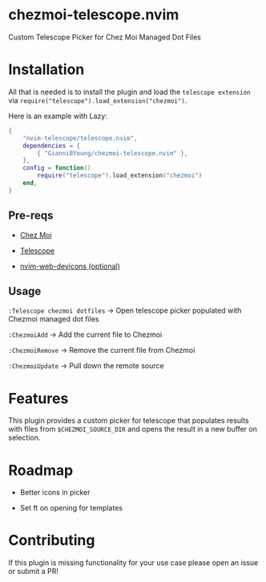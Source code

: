 # chezmoi-telescope.nvim

Custom Telescope Picker for Chez Moi Managed Dot Files

# Installation

All that is needed is to install the plugin and load the `telescope extension` via `require("telescope").load_extension("chezmoi")`.

Here is an example with Lazy:

```lua
{
    "nvim-telescope/telescope.nvim",
    dependencies = {
        { "GianniBYoung/chezmoi-telescope.nvim" },
    },
    config = function()
        require("telescope").load_extension("chezmoi")
    end,
}
```

## Pre-reqs

-  [Chez Moi](https://www.chezmoi.io/)

-  [Telescope](https://github.com/nvim-telescope/telescope.nvim/tree/master)

-  [nvim-web-devicons (optional)](https://github.com/nvim-tree/nvim-web-devicons)

## Usage

`:Telescope chezmoi dotfiles` -> Open telescope picker populated with Chezmoi managed dot files

`:ChezmoiAdd` -> Add the current file to Chezmoi

`:ChezmoiRemove` -> Remove the current file from Chezmoi

`:ChezmoiUpdate` -> Pull down the remote source

# Features

This plugin provides a custom picker for telescope that populates results with files from `$CHEZMOI_SOURCE_DIR` and opens the result in a new buffer on selection.

# Roadmap

- Better icons in picker

- Set ft on opening for templates

# Contributing

If this plugin is missing functionality for your use case please open an issue or submit a PR!
